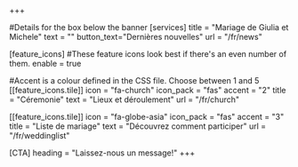+++

#Details for the box below the banner
[services]
  title = "Mariage de Giulia et Michele"
  text = ""
  button_text="Dernières nouvelles"
  url = "/fr/news"
   
[feature_icons]
  #These feature icons look best if there's an even number of them.
  enable = true

  #Accent is a colour defined in the CSS file. Choose between 1 and 5
  [[feature_icons.tile]]
    icon = "fa-church"
    icon_pack = "fas"
    accent = "2"
    title = "Céremonie"
    text = "Lieux et déroulement"
	url = "/fr/church"

  [[feature_icons.tile]]
	icon = "fa-globe-asia"
    icon_pack = "fas"
    accent = "3"
    title = "Liste de mariage"
    text = "Découvrez comment participer"
    url = "/fr/weddinglist"


[CTA]
  heading = "Laissez-nous un message!"
+++
